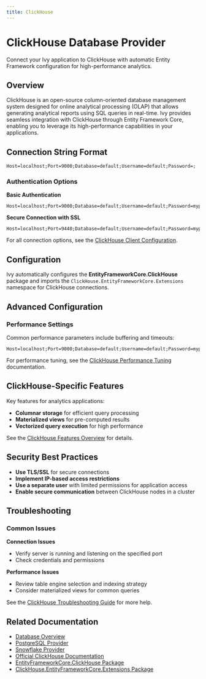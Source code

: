 ```yaml
---
title: ClickHouse
---
```


# ClickHouse Database Provider

<Ingress>
Connect your Ivy application to ClickHouse with automatic Entity Framework configuration for high-performance analytics.
</Ingress>

## Overview

ClickHouse is an open-source column-oriented database management system designed for online analytical processing (OLAP) that allows generating analytical reports using SQL queries in real-time. Ivy provides seamless integration with ClickHouse through Entity Framework Core, enabling you to leverage its high-performance capabilities in your applications.

## Connection String Format

```text
Host=localhost;Port=9000;Database=default;Username=default;Password=;
```

### Authentication Options

**Basic Authentication**
```text
Host=localhost;Port=9000;Database=default;Username=default;Password=mypassword;
```

**Secure Connection with SSL**
```text
Host=localhost;Port=9440;Database=default;Username=default;Password=mypassword;Ssl=true;
```

For all connection options, see the [ClickHouse Client Configuration](https://clickhouse.com/docs/en/interfaces/tcp).

## Configuration

Ivy automatically configures the **EntityFrameworkCore.ClickHouse** package and imports the `ClickHouse.EntityFrameworkCore.Extensions` namespace for ClickHouse connections.

## Advanced Configuration

### Performance Settings

Common performance parameters include buffering and timeouts:

```text
Host=localhost;Port=9000;Database=default;Username=default;Password=mypassword;BufferSize=32768;ConnectionTimeout=10;
```

For performance tuning, see the [ClickHouse Performance Tuning](https://clickhouse.com/docs/en/operations/performance-tuning) documentation.

## ClickHouse-Specific Features

Key features for analytics applications:
- **Columnar storage** for efficient query processing
- **Materialized views** for pre-computed results
- **Vectorized query execution** for high performance

See the [ClickHouse Features Overview](https://clickhouse.com/docs/en/about-us/distinctive-features) for details.

## Security Best Practices

- **Use TLS/SSL** for secure connections
- **Implement IP-based access restrictions**
- **Use a separate user** with limited permissions for application access
- **Enable secure communication** between ClickHouse nodes in a cluster

## Troubleshooting

### Common Issues

**Connection Issues**
- Verify server is running and listening on the specified port
- Check credentials and permissions

**Performance Issues**
- Review table engine selection and indexing strategy
- Consider materialized views for common queries

See the [ClickHouse Troubleshooting Guide](https://clickhouse.com/docs/en/operations/troubleshooting) for more help.

## Related Documentation

- [Database Overview](01_Overview.md)
- [PostgreSQL Provider](PostgreSQL.md)
- [Snowflake Provider](Snowflake.md)
- [Official ClickHouse Documentation](https://clickhouse.com/docs/)
- [EntityFrameworkCore.ClickHouse Package](https://github.com/denis-ivanov/EntityFrameworkCore.ClickHouse)
- [ClickHouse.EntityFrameworkCore.Extensions Package](https://github.com/DarkWanderer/ClickHouse.EntityFrameworkCore)
